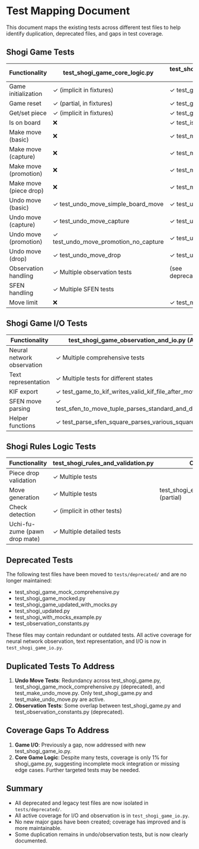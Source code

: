 # Test Mapping Document

This document maps the existing tests across different test files to help identify duplication, deprecated files, and gaps in test coverage.

## Shogi Game Tests

| Functionality                        | test_shogi_game_core_logic.py           | test_shogi_game_mock_comprehensive.py (DEPRECATED) | test_make_undo_move.py | Other Files                          | Deprecated/Notes                |
|--------------------------------------|------------------------------------------|---------------------------------------------------|-----------------------|--------------------------------------|-------------------------------|
| Game initialization                  | ✓ (implicit in fixtures)                 | ✓ test_game_initialization                        |                       |                                      | DEPRECATED                     |
| Game reset                           | ✓ (partial, in fixtures)                 | ✓ test_game_reset                                 |                       |                                      | DEPRECATED                     |
| Get/set piece                        | ✓ (implicit in fixtures)                 | ✓ test_get_set_piece                              |                       |                                      | DEPRECATED                     |
| Is on board                          | ❌                                        | ✓ test_is_on_board                                |                       | test_shogi_engine_integration.py     | DEPRECATED                     |
| Make move (basic)                    | ❌                                        | ✓ test_make_move_basic                            |                       |                                      | DEPRECATED                     |
| Make move (capture)                  | ❌                                        | ✓ test_make_move_capture                          |                       |                                      | DEPRECATED                     |
| Make move (promotion)                | ❌                                        | ✓ test_make_move_promotion                        |                       |                                      | DEPRECATED                     |
| Make move (piece drop)               | ❌                                        | ✓ test_make_move_piece_drop                       |                       |                                      | DEPRECATED                     |
| Undo move (basic)                    | ✓ test_undo_move_simple_board_move        | ✓ test_undo_basic_move                            | ✓                     |                                      | DEPRECATED (partial)           |
| Undo move (capture)                  | ✓ test_undo_move_capture                 | ✓ test_undo_capture_move                          | ✓                     |                                      | DEPRECATED (partial)           |
| Undo move (promotion)                | ✓ test_undo_move_promotion_no_capture    | ✓ test_undo_promotion_move                        |                       |                                      | DEPRECATED (partial)           |
| Undo move (drop)                     | ✓ test_undo_move_drop                    | ✓ test_undo_drop_move                             |                       |                                      | DEPRECATED (partial)           |
| Observation handling                 | ✓ Multiple observation tests             | (see deprecated/test_observation_constants.py)     |                       | test_observation_constants.py (DEPRECATED) | DEPRECATED/merged         |
| SFEN handling                        | ✓ Multiple SFEN tests                    |                                                   |                       |                                      |                                 |
| Move limit                           | ❌                                        | ✓ test_move_limit                                 |                       |                                      | DEPRECATED                     |

## Shogi Game I/O Tests

| Functionality                        | test_shogi_game_observation_and_io.py (Active) | Deprecated/Other Files                  | Notes                                 |
|--------------------------------------|------------------------------------------|-----------------------------------------|---------------------------------------|
| Neural network observation           | ✓ Multiple comprehensive tests           | deprecated/test_observation_constants.py| All new coverage in test_shogi_game_observation_and_io.py |
| Text representation                  | ✓ Multiple tests for different states    |                                         |                                       |
| KIF export                           | ✓ test_game_to_kif_writes_valid_kif_file_after_moves |                                         |                                       |
| SFEN move parsing                    | ✓ test_sfen_to_move_tuple_parses_standard_and_drop_moves |                                         |                                       |
| Helper functions                     | ✓ test_parse_sfen_square_parses_various_squares, etc. |                                         |                                       |

## Shogi Rules Logic Tests

| Functionality                        | test_shogi_rules_and_validation.py       | Other Files                          | Deprecated/Notes                |
|--------------------------------------|------------------------------------------|--------------------------------------|-------------------------------|
| Piece drop validation                | ✓ Multiple tests                         |                                      |                                 |
| Move generation                      | ✓ Multiple tests                         | test_shogi_engine_integration.py (partial) |                                 |
| Check detection                      | ✓ (implicit in other tests)              |                                      |                                 |
| Uchi-fu-zume (pawn drop mate)        | ✓ Multiple detailed tests                |                                      |                                 |

## Deprecated Tests

The following test files have been moved to `tests/deprecated/` and are no longer maintained:
- test_shogi_game_mock_comprehensive.py
- test_shogi_game_mocked.py
- test_shogi_game_updated_with_mocks.py
- test_shogi_updated.py
- test_shogi_with_mocks_example.py
- test_observation_constants.py

These files may contain redundant or outdated tests. All active coverage for neural network observation, text representation, and I/O is now in `test_shogi_game_io.py`.

## Duplicated Tests To Address

1. **Undo Move Tests**: Redundancy across test_shogi_game.py, test_shogi_game_mock_comprehensive.py (deprecated), and test_make_undo_move.py. Only test_shogi_game.py and test_make_undo_move.py are active.
2. **Observation Tests**: Some overlap between test_shogi_game.py and test_observation_constants.py (deprecated).

## Coverage Gaps To Address

1. **Game I/O**: Previously a gap, now addressed with new test_shogi_game_io.py.
2. **Core Game Logic**: Despite many tests, coverage is only 1% for shogi_game.py, suggesting incomplete mock integration or missing edge cases. Further targeted tests may be needed.

## Summary
- All deprecated and legacy test files are now isolated in `tests/deprecated/`.
- All active coverage for I/O and observation is in `test_shogi_game_io.py`.
- No new major gaps have been created; coverage has improved and is more maintainable.
- Some duplication remains in undo/observation tests, but is now clearly documented.
